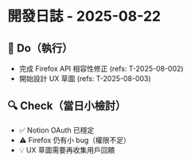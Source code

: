 # 開發日誌 - 2025-08-22

## 🔨 Do（執行）
- 完成 Firefox API 相容性修正 (refs: T-2025-08-002)
- 開始設計 UX 草圖 (refs: T-2025-08-003)

## 🔍 Check（當日小檢討）
- ✅ Notion OAuth 已穩定
- ⚠️ Firefox 仍有小 bug（權限不足）
- 💡 UX 草圖需要再收集用戶回饋
